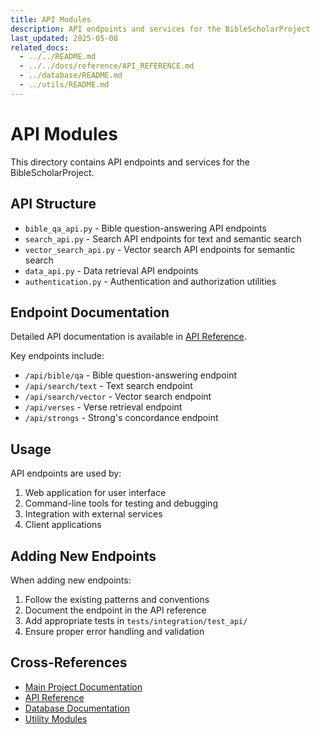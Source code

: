 ```yaml
---
title: API Modules
description: API endpoints and services for the BibleScholarProject
last_updated: 2025-05-08
related_docs:
  - ../../README.md
  - ../../docs/reference/API_REFERENCE.md
  - ../database/README.md
  - ../utils/README.md
---
```

# API Modules

This directory contains API endpoints and services for the BibleScholarProject.

## API Structure

- `bible_qa_api.py` - Bible question-answering API endpoints
- `search_api.py` - Search API endpoints for text and semantic search
- `vector_search_api.py` - Vector search API endpoints for semantic search
- `data_api.py` - Data retrieval API endpoints
- `authentication.py` - Authentication and authorization utilities

## Endpoint Documentation

Detailed API documentation is available in [API Reference](../../docs/reference/API_REFERENCE.md).

Key endpoints include:

- `/api/bible/qa` - Bible question-answering endpoint
- `/api/search/text` - Text search endpoint
- `/api/search/vector` - Vector search endpoint
- `/api/verses` - Verse retrieval endpoint
- `/api/strongs` - Strong's concordance endpoint

## Usage

API endpoints are used by:

1. Web application for user interface
2. Command-line tools for testing and debugging
3. Integration with external services
4. Client applications

## Adding New Endpoints

When adding new endpoints:

1. Follow the existing patterns and conventions
2. Document the endpoint in the API reference
3. Add appropriate tests in `tests/integration/test_api/`
4. Ensure proper error handling and validation

## Cross-References
- [Main Project Documentation](../../README.md)
- [API Reference](../../docs/reference/API_REFERENCE.md)
- [Database Documentation](../database/README.md)
- [Utility Modules](../utils/README.md) 